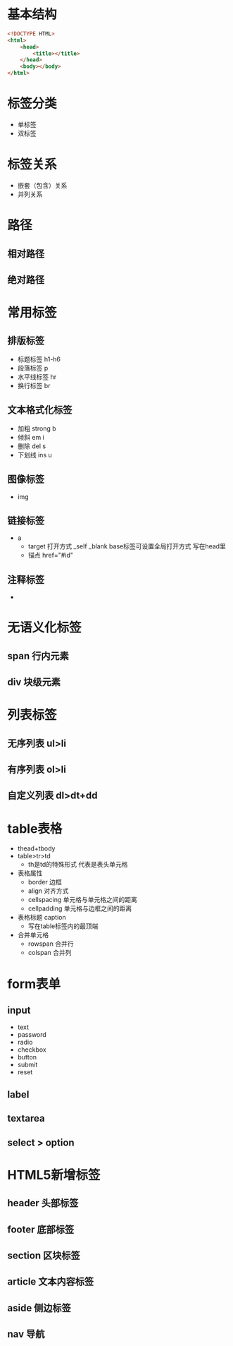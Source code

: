 # 基本结构

```html
<!DOCTYPE HTML>
<html>
	<head>
        <title></title>
    </head>
	<body></body>
</html>
```

# 标签分类

* 单标签
* 双标签

# 标签关系

* 嵌套（包含）关系
* 并列关系

# 路径
## 相对路径
## 绝对路径
# 常用标签
## 排版标签

* 标题标签          h1-h6
* 段落标签          p   
* 水平线标签      hr
* 换行标签          br

## 文本格式化标签

* 加粗       strong   b
* 倾斜        em        i
* 删除        del        s
* 下划线    ins        u

## 图像标签

* img

## 链接标签

* a
  * target  打开方式 
    _self
    _blank
    base标签可设置全局打开方式 写在head里
  * 锚点
    href="#id"

## 注释标签

* <!-- 注释 -->

# 无语义化标签
## span 行内元素
## div 块级元素
# 列表标签
## 无序列表 ul>li
## 有序列表 ol>li
## 自定义列表 dl>dt+dd

# table表格

* thead+tbody
* table>tr>td
  * th是td的特殊形式  代表是表头单元格
* 表格属性
  * border 边框
  * align 对齐方式
  * cellspacing 单元格与单元格之间的距离
  * cellpadding 单元格与边框之间的距离
* 表格标题 caption
  * 写在table标签内的最顶端
* 合并单元格
  * rowspan  合并行
  * colspan    合并列

# form表单
## input

* text
* password
* radio
* checkbox
* button
* submit
* reset

## label
## textarea
## select > option

# HTML5新增标签
## header 头部标签
##  footer  底部标签
## section 区块标签
## article  文本内容标签
## aside   侧边标签
## nav 导航
